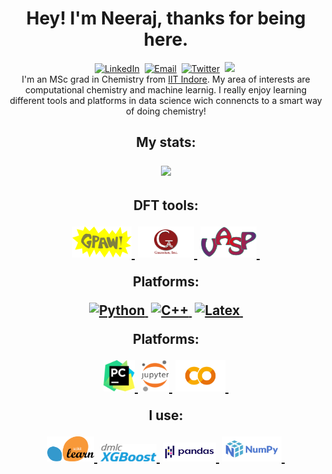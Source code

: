 <p>
<h1 align="center"></a><b> Hey! I'm Neeraj, thanks for being here. </b></a>
</h1>
</p>

<p align="center">
<a href="https://www.linkedin.com/in/neeraj-kumar-pandit-5107241a9/"><img src="https://img.shields.io/badge/linkedin-%230077B5.svg?&style=for-the-badge&logo=linkedin&logoColor=white" alt="LinkedIn" /></a>&nbsp;
<a href="mailto:neerajkumar.pndt@gmail.com"><img src="https://img.shields.io/badge/Gmail-D14836?style=for-the-badge&logo=gmail&logoColor=white" alt="Email" /></a>&nbsp;
<a href="https://twitter.com/neeraj_compchem"><img src="https://img.shields.io/twitter/follow/neeraj_compchem?style=for-the-badge&logo=twitter&logoColor=Blue" alt="Twitter" /></a>&nbsp;
<a href="https://orcid.org/0000-0002-6885-0920"><img src="https://img.shields.io/badge/-ORCID-ffffff?style=for-the-badge&logo=ORCID&logoColor=white alt="ORCID" /></a>&nbsp;
    <br />
    I'm an MSc grad in Chemistry from <a href="https://www.iiti.ac.in/">IIT Indore</a>. My area of interests are computational chemistry and machine learnig. I really enjoy learning different tools and platforms in data science wich connencts to a smart way of doing chemistry!
<br>
<h2 align="center">
  <p>My stats:</p>
  <a href="#"><img src="https://github-readme-stats.vercel.app/api?username=neeraj-compchem&show_icons=true&theme=highcontrast"></a>
<h2 align="center">
    <p>DFT tools:</p>
    <a href="#"><img src= "https://github.com/neeraj-compchem/neeraj-compchem/blob/main/gpaw-logo.png" width="95" height="50" />&nbsp;</a>
    <a href="#"><img src= "https://github.com/neeraj-compchem/neeraj-compchem/blob/main/Gaussian_logo.png" width="90" height="50" />&nbsp;</a>
    <a href="#"><img src= "https://github.com/neeraj-compchem/neeraj-compchem/blob/main/VASP_logo.png" width="90" height="50" />&nbsp;</a>
    <br />
    <p>Platforms:</p>
    <a href="#"><img src="https://img.shields.io/badge/python-3670A0?style=for-the-badge&logo=python&logoColor=ffdd54" alt="Python" />&nbsp;</a>
    <a href="#"><img src="https://img.shields.io/badge/c++-%2300599C.svg?style=for-the-badge&logo=c%2B%2B&logoColor=white" alt="C++"/>&nbsp;</a>
    <a href="#"><img src="https://img.shields.io/badge/latex-%23008080.svg?style=for-the-badge&logo=latex&logoColor=white" alt="Latex"/>&nbsp;</a>
    <br />
    <p>Platforms: </p>
    <a href="https://www.jetbrains.com/pycharm/"><img src="https://github.com/neeraj-compchem/neeraj-compchem/blob/main/PyCharm.png" alt="pycharm" title="pycharm" width="50" height="50">&nbsp;</a>
    <a href="https://jupyter.org/"><img src="https://github.com/neeraj-compchem/neeraj-compchem/blob/main/JPTR.png" alt="jupyter" title="jupyter" width="45" height="50">&nbsp;</a>
    <a href="https://colab.research.google.com/?utm_source=scs-index"><img src="https://github.com/neeraj-compchem/neeraj-compchem/blob/main/Colab.png" alt="Welcome to Colab!" title="Google Colaboratory" width="80" height="50">&nbsp;</a>
    <br />
    <p>I use:</p>
    <a href="https://scikit-learn.org/stable/"><img src="https://github.com/neeraj-compchem/neeraj-compchem/blob/main/SKL.png" alt="scikit-learn" title="scikit-learn" width="75" height="40">&nbsp;</a>
    <a href="https://xgboost.readthedocs.io/en/stable/"><img src="https://github.com/neeraj-compchem/neeraj-compchem/blob/main/XGB.png" alt="XGBoost" title="Go to docs" width="90" height="28">&nbsp;</a>
    <a href="https://pandas.pydata.org/"><img src="https://github.com/neeraj-compchem/neeraj-compchem/blob/main/Pandas.png" alt="pandas" title="pandas" width="85" height="30">&nbsp;</a>
    <a href="https://numpy.org/"><img src="https://github.com/neeraj-compchem/neeraj-compchem/blob/main/NUMPY.png" alt="numpy" title="numpy" width="95" height="40">&nbsp;</a>

</h2>
